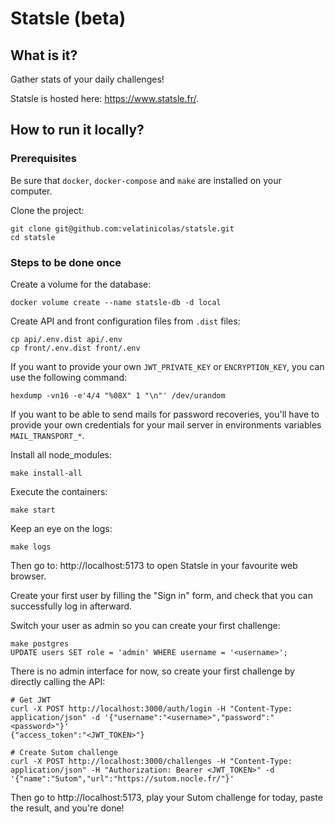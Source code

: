 # Statsle (beta)

## What is it?

Gather stats of your daily challenges!

Statsle is hosted here: https://www.statsle.fr/.

## How to run it locally?

### Prerequisites

Be sure that `docker`, `docker-compose` and `make` are installed on your computer.

Clone the project:

```
git clone git@github.com:velatinicolas/statsle.git
cd statsle
```

### Steps to be done once

Create a volume for the database:

```
docker volume create --name statsle-db -d local
```

Create API and front configuration files from `.dist` files:

```
cp api/.env.dist api/.env
cp front/.env.dist front/.env
```

If you want to provide your own `JWT_PRIVATE_KEY` or `ENCRYPTION_KEY`, you can use the following command:

```
hexdump -vn16 -e'4/4 "%08X" 1 "\n"' /dev/urandom
```

If you want to be able to send mails for password recoveries, you'll have to provide your own credentials for your mail server in environments variables `MAIL_TRANSPORT_*`.

Install all node_modules:

```
make install-all
```

Execute the containers:

```
make start
```

Keep an eye on the logs:

```
make logs
```

Then go to: http://localhost:5173 to open Statsle in your favourite web browser.

Create your first user by filling the "Sign in" form, and check that you can successfully log in afterward.

Switch your user as admin so you can create your first challenge:

```
make postgres
UPDATE users SET role = 'admin' WHERE username = '<username>';
```

There is no admin interface for now, so create your first challenge by directly calling the API:

```
# Get JWT
curl -X POST http://localhost:3000/auth/login -H "Content-Type: application/json" -d '{"username":"<username>","password":"<password>"}'
{"access_token":"<JWT_TOKEN>"}

# Create Sutom challenge
curl -X POST http://localhost:3000/challenges -H "Content-Type: application/json" -H "Authorization: Bearer <JWT_TOKEN>" -d '{"name":"Sutom","url":"https://sutom.nocle.fr/"}'
```

Then go to http://localhost:5173, play your Sutom challenge for today, paste the result, and you're done!
